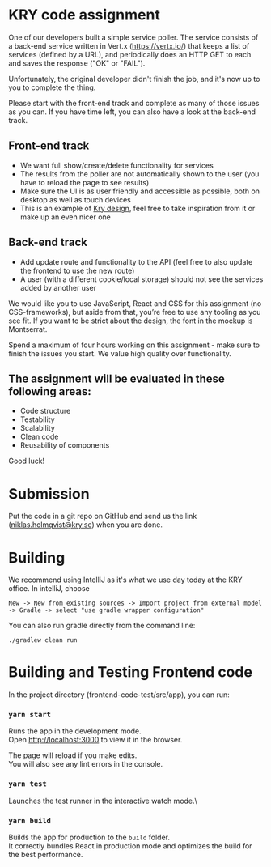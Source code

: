 # KRY code assignment

One of our developers built a simple service poller.
The service consists of a back-end service written in Vert.x (https://vertx.io/) that keeps a list of services (defined by a URL), and periodically does an HTTP GET to each and saves the response ("OK" or "FAIL").

Unfortunately, the original developer didn't finish the job, and it's now up to you to complete the thing.

Please start with the front-end track and complete as many of those issues as you can. If you have time left, you can also have a look at the back-end track.

## Front-end track
- We want full show/create/delete functionality for services
- The results from the poller are not automatically shown to the user (you have to reload the page to see results)
- Make sure the UI is as user friendly and accessible as possible, both on desktop as well as touch devices
- This is an example of [Kry design](https://scene.zeplin.io/project/5a9681154e28b2615626a74d), feel free to take inspiration from it or make up an even nicer one

## Back-end track
- Add update route and functionality to the API (feel free to also update the frontend to use the new route)
- A user (with a different cookie/local storage) should not see the services added by another user

We would like you to use JavaScript, React and CSS for this assignment (no CSS-frameworks), but aside from that, you’re free to use any tooling as you see fit. If you want to be strict about the design, the font in the mockup is Montserrat.

Spend a maximum of four hours working on this assignment - make sure to finish the issues you start. We value high quality over functionality.

## The assignment will be evaluated in these following areas:

- Code structure
- Testability
- Scalability
- Clean code
- Reusability of components

Good luck!


# Submission

Put the code in a git repo on GitHub and send us the link (niklas.holmqvist@kry.se) when you are done.


# Building
We recommend using IntelliJ as it's what we use day today at the KRY office.
In intelliJ, choose
```
New -> New from existing sources -> Import project from external model -> Gradle -> select "use gradle wrapper configuration"
```

You can also run gradle directly from the command line:
```
./gradlew clean run
```

# Building and Testing Frontend code

In the project directory (frontend-code-test/src/app), you can run:

### `yarn start`

Runs the app in the development mode.\
Open [http://localhost:3000](http://localhost:3000) to view it in the browser.

The page will reload if you make edits.\
You will also see any lint errors in the console.

### `yarn test`

Launches the test runner in the interactive watch mode.\

### `yarn build`

Builds the app for production to the `build` folder.\
It correctly bundles React in production mode and optimizes the build for the best performance.
